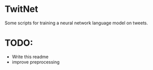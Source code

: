 # TwitNet
Some scripts for training a neural network language model on tweets.

# TODO:
- Write this readme
- improve preprocessing
